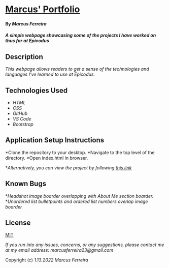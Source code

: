 # [Marcus' Portfolio](https://mafer1017.github.io/portfolio/)

#### By _**Marcus Ferreira**_

#### _A simple webpage showcasing some of the projects I have worked on thus far at Epicodus_

## Description

_This webpage allows readers to get a sense of the technologies and languages I've learned to use at Epicodus._

## Technologies Used

* _HTML_
* _CSS_
* _GitHub_
* _VS Code_
* _Bootstrap_

## Application Setup Instructions

*Clone the repository to your desktop.
*Navigate to the top level of the directory.
*Open index.html in browser.

*_Alternatively, you can view the project by following [this link](https://mafer1017.github.io/portfolio/)_

## Known Bugs

*_Headshot image boarder overlapping with About Me section boarder._
*_Unordered list bulletpoints and ordered list numbers overlap image boarder_

## License
[MIT](https://opensource.org/licenses/MIT)


_If you run into any issues, concerns, or any suggestions, please contact me at my email address: marcusferreira23@gmail.com_

Copyright (c) _1.13.2022_ _Marcus Ferreira_